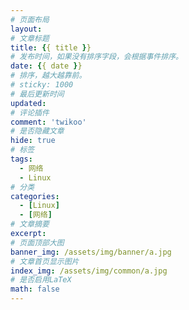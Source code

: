 ```yaml
---
# 页面布局
layout: 
# 文章标题
title: {{ title }}
# 发布时间，如果没有排序字段，会根据事件排序。
date: {{ date }}
# 排序，越大越靠前。
# sticky: 1000
# 最后更新时间
updated: 
# 评论插件
comment: 'twikoo'
# 是否隐藏文章
hide: true
# 标签
tags:
  - 网络
  - Linux
# 分类
categories: 
  - [Linux]
  - [网络]
# 文章摘要
excerpt: 
# 页面顶部大图
banner_img: /assets/img/banner/a.jpg
# 文章首页显示图片
index_img: /assets/img/common/a.jpg
# 是否启用LaTeX
math: false
---
```

